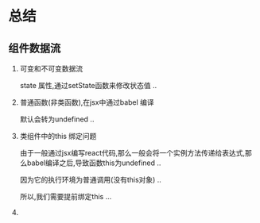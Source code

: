 # 总结
## 组件数据流 
1. 可变和不可变数据流

    state 属性,通过setState函数来修改状态值 ..
2. 普通函数(非类函数),在jsx中通过babel 编译

    默认会转为undefined ..
3. 类组件中的this 绑定问题

    由于一般通过jsx编写react代码,那么一般会将一个实例方法传递给表达式,那么babel编译之后,导致函数this为undefined ..
    
    因为它的执行环境为普通调用(没有this对象) ..

    所以,我们需要提前绑定this ...
4. 
    
